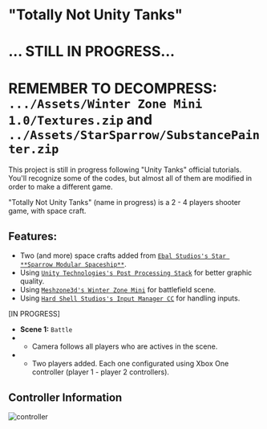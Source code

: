 # "Totally Not Unity Tanks"

# ... STILL IN PROGRESS...

# REMEMBER TO DECOMPRESS: `.../Assets/Winter Zone Mini 1.0/Textures.zip` and `../Assets/StarSparrow/SubstancePainter.zip`

This project is still in progress following "Unity Tanks" official tutorials. You'll recognize some of the codes, but almost all of them are modified in order to make a different game.

"Totally Not Unity Tanks" (name in progress) is a 2 - 4 players shooter game, with space craft.

## Features:

- Two (and more) space crafts added from [`Ebal Studios's Star **Sparrow Modular Spaceship**`](https://assetstore.unity.com/packages/3d/vehicles/space/star-sparrow-modular-spaceship-73167).
- Using [`Unity Technologies's Post Processing Stack`](https://assetstore.unity.com/packages/essentials/post-processing-stack-83912) for better graphic quality.
- Using [`Meshzone3d's Winter Zone Mini`](https://assetstore.unity.com/packages/3d/environments/landscapes/winter-zone-mini-107583) for battlefield scene.
- Using [`Hard Shell Studios's Input Manager CC`](https://assetstore.unity.com/packages/tools/input-management/input-manager-cc-57332) for handling inputs.

[IN PROGRESS]
- **Scene 1:** `Battle`
 - - Camera follows all players who are actives in the scene.
 - - Two players added. Each one configurated using Xbox One controller (player 1 - player 2 controllers).
 
 ## Controller Information
 
 ![controller](https://user-images.githubusercontent.com/3353095/38281354-a02bc112-3780-11e8-927e-e43d788d0c15.png)
